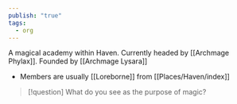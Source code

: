 ```yaml
---
publish: "true"
tags:
  - org
---
```


A magical academy within Haven.
Currently headed by [[Archmage Phylax]].
Founded by [[Archmage Lysara]]

- Members are usually [[Loreborne]] from [[Places/Haven/index]]
> [!question] What do you see as the purpose of magic?
